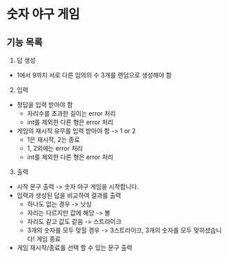# 숫자 야구 게임

## 기능 목록

1. 답 생성

- 1에서 9까지 서로 다른 임의의 수 3개를 랜덤으로 생성해야 함

2. 입력

- 정답을 입력 받아야 함
  - 자리수를 초과한 길이는 error 처리
  - int를 제외한 다른 형은 error 처리
- 게임의 재시작 유무를 입력 받아야 함 -> 1 or 2
  - 1은 재시작, 2는 종료
  - 1, 2외에는 error 처리
  - int를 제외한 다른 형은 error 처리

3. 출력

- 시작 문구 출력 -> 숫자 야구 게임을 시작합니다.
- 입력과 생성된 답을 비교하여 결과를 출력
  - 하나도 없는 경우 -> 낫싱
  - 자리는 다르지만 값에 해당 -> 볼
  - 자리도 같고 값도 같음 -> 스트라이크
  - 3개의 숫자를 모두 맞힐 경우 -> 3스트라이크, 3개의 숫자를 모두 맞히셨습니다! 게임 종료
- 게임 재시작/종료를 선택 할 수 있는 문구 출력

